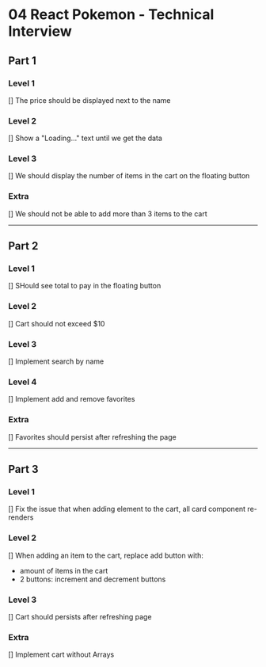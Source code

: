 # 04 React Pokemon - Technical Interview

## Part 1

### Level 1

[] The price should be displayed next to the name

### Level 2

[] Show a "Loading..." text until we get the data

### Level 3

[] We should display the number of items in the cart on the floating button

### Extra

[] We should not be able to add more than 3 items to the cart

---

## Part 2

### Level 1

[] SHould see total to pay in the floating button

### Level 2

[] Cart should not exceed $10

### Level 3

[] Implement search by name 

### Level 4

[] Implement add and remove favorites

### Extra

[] Favorites should persist after refreshing the page

---

## Part 3

### Level 1

[] Fix the issue that when adding element to the cart, all card component re-renders

### Level 2

[] When adding an item to the cart, replace add button with: 
- amount of items in the cart
- 2 buttons: increment and decrement buttons

### Level 3

[] Cart should persists after refreshing page

### Extra 

[] Implement cart without Arrays